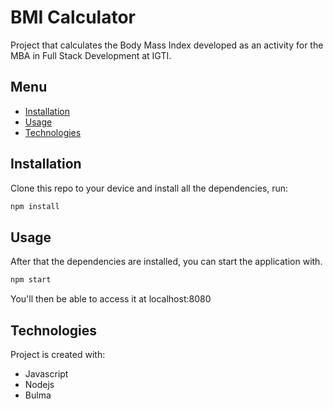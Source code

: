 # BMI Calculator
Project that calculates the Body Mass Index developed as an activity for the MBA in Full Stack Development at IGTI.

## Menu
* [Installation](#installation)
* [Usage](#usage)
* [Technologies](#technologies)

## Installation
Clone this repo to your device and install all the dependencies, run:

```bash
npm install
```

## Usage

After that the dependencies are installed, you can start the application with.

```bash
npm start
```

You'll then be able to access it at localhost:8080

## Technologies
Project is created with:
* Javascript
* Nodejs
* Bulma